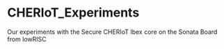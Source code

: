 # CHERIoT_Experiments
Our experiments with the Secure CHERIoT Ibex core on the Sonata Board from lowRISC
